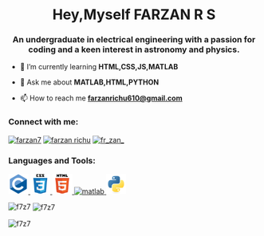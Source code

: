 <h1 align="center">Hey,Myself FARZAN R S</h1>
<h3 align="center">An undergraduate in electrical engineering with a passion for coding and a keen interest in astronomy and physics.</h3>

- 🌱 I’m currently learning **HTML,CSS,JS,MATLAB**

- 💬 Ask me about **MATLAB,HTML,PYTHON**

- 📫 How to reach me **farzanrichu610@gmail.com**

<h3 align="left">Connect with me:</h3>
<p align="left">
<a href="https://linkedin.com/in/farzan7" target="blank"><img align="center" src="https://raw.githubusercontent.com/rahuldkjain/github-profile-readme-generator/master/src/images/icons/Social/linked-in-alt.svg" alt="farzan7" height="30" width="40" /></a>
<a href="https://fb.com/farzan richu" target="blank"><img align="center" src="https://raw.githubusercontent.com/rahuldkjain/github-profile-readme-generator/master/src/images/icons/Social/facebook.svg" alt="farzan richu" height="30" width="40" /></a>
<a href="https://instagram.com/fr_zan_" target="blank"><img align="center" src="https://raw.githubusercontent.com/rahuldkjain/github-profile-readme-generator/master/src/images/icons/Social/instagram.svg" alt="fr_zan_" height="30" width="40" /></a>
</p>

<h3 align="left">Languages and Tools:</h3>
<p align="left"> <a href="https://www.cprogramming.com/" target="_blank" rel="noreferrer"> <img src="https://raw.githubusercontent.com/devicons/devicon/master/icons/c/c-original.svg" alt="c" width="40" height="40"/> </a> <a href="https://www.w3schools.com/css/" target="_blank" rel="noreferrer"> <img src="https://raw.githubusercontent.com/devicons/devicon/master/icons/css3/css3-original-wordmark.svg" alt="css3" width="40" height="40"/> </a> <a href="https://www.w3.org/html/" target="_blank" rel="noreferrer"> <img src="https://raw.githubusercontent.com/devicons/devicon/master/icons/html5/html5-original-wordmark.svg" alt="html5" width="40" height="40"/> </a> <a href="https://www.mathworks.com/" target="_blank" rel="noreferrer"> <img src="https://upload.wikimedia.org/wikipedia/commons/2/21/Matlab_Logo.png" alt="matlab" width="40" height="40"/> </a> <a href="https://www.python.org" target="_blank" rel="noreferrer"> <img src="https://raw.githubusercontent.com/devicons/devicon/master/icons/python/python-original.svg" alt="python" width="40" height="40"/> </a> </p>

<p><img align="left" src="https://github-readme-stats.vercel.app/api/top-langs?username=f7z7&show_icons=true&locale=en&layout=compact" alt="f7z7" /></p>

<p>&nbsp;<img align="center" src="https://github-readme-stats.vercel.app/api?username=f7z7&show_icons=true&locale=en" alt="f7z7" /></p>

<p><img align="center" src="https://github-readme-streak-stats.herokuapp.com/?user=f7z7&" alt="f7z7" /></p>
